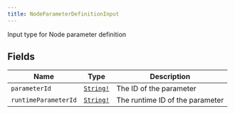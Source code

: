 ```yaml
---
title: NodeParameterDefinitionInput
---
```


Input type for Node parameter definition

## Fields

| Name | Type | Description |
|------|------|-------------|
| `parameterId` | [`String!`](../scalar/string.md) | The ID of the parameter |
| `runtimeParameterId` | [`String!`](../scalar/string.md) | The runtime ID of the parameter |
